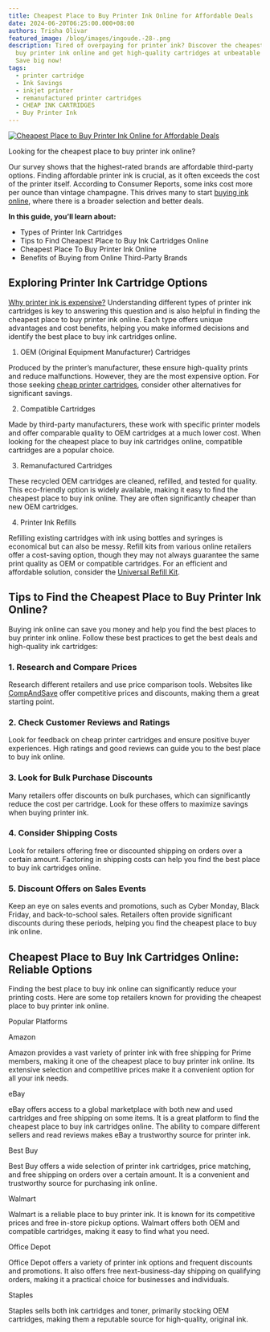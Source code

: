 ```yaml
---
title: Cheapest Place to Buy Printer Ink Online for Affordable Deals
date: 2024-06-20T06:25:00.000+08:00
authors: Trisha Olivar
featured_image: /blog/images/ingoude.-28-.png
description: Tired of overpaying for printer ink? Discover the cheapest place to
  buy printer ink online and get high-quality cartridges at unbeatable prices.
  Save big now!
tags:
  - printer cartridge
  - Ink Savings
  - inkjet printer
  - remanufactured printer cartridges
  - CHEAP INK CARTRIDGES
  - Buy Printer Ink
---
```

[![Cheapest Place to Buy Printer Ink Online for Affordable Deals](/blog/images/ingoude.-28-.png "Cheapest Place to Buy Printer Ink Online for Affordable Deals")](/blog/images/ingoude.-28-.png)

Looking for the cheapest place to buy printer ink online?

Our survey shows that the highest-rated brands are affordable third-party options. Finding affordable printer ink is crucial, as it often exceeds the cost of the printer itself. According to Consumer Reports, some inks cost more per ounce than vintage champagne. This drives many to start [buying ink online](https://www.compandsave.com/blog/posts/buying-ink-online-top-tips-and-5-common-mistakes-to-avoid.html), where there is a broader selection and better deals.

**In this guide, you’ll learn about:**

* Types of Printer Ink Cartridges
* Tips to Find Cheapest Place to Buy Ink Cartridges Online
* Cheapest Place To Buy Printer Ink Online
* Benefits of Buying from Online Third-Party Brands

## Exploring Printer Ink Cartridge Options

[Why printer ink is expensive?](https://www.compandsave.com/why-printer-ink-is-so-expensive-guide) Understanding different types of printer ink cartridges is key to answering this question and is also helpful in finding the cheapest place to buy printer ink online. Each type offers unique advantages and cost benefits, helping you make informed decisions and identify the best place to buy ink cartridges online.

1. OEM (Original Equipment Manufacturer) Cartridges

Produced by the printer’s manufacturer, these ensure high-quality prints and reduce malfunctions. However, they are the most expensive option. For those seeking [cheap printer cartridges](https://www.compandsave.com/blog/posts/cheap-printer-cartridges-deciding-between-compatible-remanufactured-and-refillable-options.html), consider other alternatives for significant savings.

2. Compatible Cartridges

Made by third-party manufacturers, these work with specific printer models and offer comparable quality to OEM cartridges at a much lower cost. When looking for the cheapest place to buy ink cartridges online, compatible cartridges are a popular choice.

3. Remanufactured Cartridges

These recycled OEM cartridges are cleaned, refilled, and tested for quality. This eco-friendly option is widely available, making it easy to find the cheapest place to buy ink online. They are often significantly cheaper than new OEM cartridges.

4. Printer Ink Refills

Refilling existing cartridges with ink using bottles and syringes is economical but can also be messy. Refill kits from various online retailers offer a cost-saving option, though they may not always guarantee the same print quality as OEM or compatible cartridges. For an efficient and affordable solution, consider the [Universal Refill Kit](https://www.compandsave.com/ink-refill-bulk-ink).

## Tips to Find the Cheapest Place to Buy Printer Ink Online?

Buying ink online can save you money and help you find the best places to buy printer ink online. Follow these best practices to get the best deals and high-quality ink cartridges:

### 1. Research and Compare Prices

Research different retailers and use price comparison tools. Websites like [CompAndSave](http://CompAndSave.com) offer competitive prices and discounts, making them a great starting point.

### 2. Check Customer Reviews and Ratings

Look for feedback on cheap printer cartridges and ensure positive buyer experiences. High ratings and good reviews can guide you to the best place to buy ink online.

### 3. Look for Bulk Purchase Discounts

Many retailers offer discounts on bulk purchases, which can significantly reduce the cost per cartridge. Look for these offers to maximize savings when buying printer ink.

### 4. Consider Shipping Costs

Look for retailers offering free or discounted shipping on orders over a certain amount. Factoring in shipping costs can help you find the best place to buy ink cartridges online.

### 5. Discount Offers on Sales Events

Keep an eye on sales events and promotions, such as Cyber Monday, Black Friday, and back-to-school sales. Retailers often provide significant discounts during these periods, helping you find the cheapest place to buy ink online.

## Cheapest Place to Buy Ink Cartridges Online: Reliable Options

Finding the best place to buy ink online can significantly reduce your printing costs. Here are some top retailers known for providing the cheapest place to buy printer ink online.

Popular Platforms

Amazon

Amazon provides a vast variety of printer ink with free shipping for Prime members, making it one of the cheapest place to buy printer ink online. Its extensive selection and competitive prices make it a convenient option for all your ink needs.

eBay

eBay offers access to a global marketplace with both new and used cartridges and free shipping on some items. It is a great platform to find the cheapest place to buy ink cartridges online. The ability to compare different sellers and read reviews makes eBay a trustworthy source for printer ink.

Best Buy

Best Buy offers a wide selection of printer ink cartridges, price matching, and free shipping on orders over a certain amount. It is a convenient and trustworthy source for purchasing ink online.

Walmart

Walmart is a reliable place to buy printer ink. It is known for its competitive prices and free in-store pickup options. Walmart offers both OEM and compatible cartridges, making it easy to find what you need.

Office Depot

Office Depot offers a variety of printer ink options and frequent discounts and promotions. It also offers free next-business-day shipping on qualifying orders, making it a practical choice for businesses and individuals.

Staples

Staples sells both ink cartridges and toner, primarily stocking OEM cartridges, making them a reputable source for high-quality, original ink.
